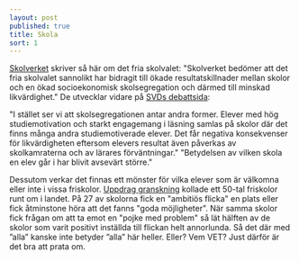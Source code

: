 ```yaml
---
layout: post
published: true
title: Skola
sort: 1
---
```






[Skolverket](http://www.skolverket.se/statistik-och-utvardering/nyhetsarkiv/2.7602/skolverkets-slutsatser-om-likvardighet-och-det-fria-skolvalets-effekter-1.211468) skriver så här om det fria skolvalet: "Skolverket bedömer att det fria skolvalet sannolikt har bidragit till ökade resultatskillnader mellan skolor och en ökad socioekonomisk skolsegregation och därmed till minskad likvärdighet." De utvecklar vidare på [SVDs debattsida](http://www.svd.se/skillnaderna-vaxer-mellan-olika-skolor/om/debatt "Svd - Skillnaden växer mellan olika skolor"): 

"I stället ser vi att skolsegregationen antar andra former. Elever med hög studiemotivation och starkt engagemang i läsning samlas på skolor där det finns många andra studiemotiverade elever. Det får negativa konsekvenser för likvärdigheten eftersom elevers resultat även påverkas av skolkamraterna och av lärares förväntningar." "Betydelsen av vilken skola en elev går i har blivit avsevärt större."

Dessutom verkar det finnas ett mönster för vilka elever som är välkomna eller inte i vissa friskolor. [Uppdrag granskning](http://www.svt.se/ug/friskolor-valjer-bort-besvarliga-elever) kollade ett 50-tal friskolor runt om i landet. På 27 av skolorna fick en "ambitiös flicka" en plats eller fick åtminstone höra att det fanns "goda möjligheter". När samma skolor fick frågan om att ta emot en "pojke med problem" så lät hälften av de skolor som varit positivt inställda till flickan helt annorlunda. Så det där med ”alla” kanske inte betyder ”alla” här heller. Eller? Vem VET? Just därför är det bra att prata om.
